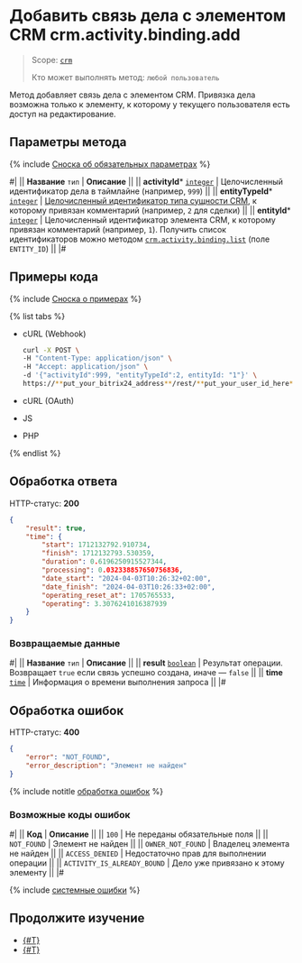 # Добавить связь дела с элементом CRM crm.activity.binding.add

> Scope: [`crm`](../../../../scopes/permissions.md)
>
> Кто может выполнять метод: `любой пользователь`

Метод добавляет связь дела с элементом CRM. Привязка дела возможна только к элементу, к которому у текущего пользователя есть доступ на редактирование.

## Параметры метода

{% include [Сноска об обязательных параметрах](../../../../../_includes/required.md) %}

#|
|| **Название**
`тип` | **Описание** ||
|| **activityId***
[`integer`](../../../../data-types.md) | Целочисленный идентификатор дела в таймлайне (например, `999`) ||
|| **entityTypeId***
[`integer`](../../../../data-types.md) | [Целочисленный идентификатор типа сущности CRM](../../../data-types.md#object_type), к которому привязан комментарий (например, `2` для сделки) ||
|| **entityId***
[`integer`](../../../../data-types.md) | Целочисленный идентификатор элемента CRM, к которому привязан комментарий (например, `1`). Получить список идентификаторов можно методом [`crm.activity.binding.list`](./crm-activity-binding-list.md) (поле `ENTITY_ID`)  ||
|#

## Примеры кода

{% include [Сноска о примерах](../../../../../_includes/examples.md) %}

{% list tabs %}

- cURL (Webhook)

    ```bash
    curl -X POST \
    -H "Content-Type: application/json" \
    -H "Accept: application/json" \
    -d '{"activityId":999, "entityTypeId":2, entityId: "1"}' \
    https://**put_your_bitrix24_address**/rest/**put_your_user_id_here**/**put_your_webhook_here**/crm.activity.binding.add
    ```

- cURL (OAuth)

- JS

- PHP

{% endlist %}

## Обработка ответа

HTTP-статус: **200**

```json
{
    "result": true,
    "time": {
        "start": 1712132792.910734,
        "finish": 1712132793.530359,
        "duration": 0.6196250915527344,
        "processing": 0.032338857650756836,
        "date_start": "2024-04-03T10:26:32+02:00",
        "date_finish": "2024-04-03T10:26:33+02:00",
        "operating_reset_at": 1705765533,
        "operating": 3.3076241016387939
    }
}
```

### Возвращаемые данные

#|
|| **Название**
`тип` | **Описание** ||
|| **result**
[`boolean`](../../../../data-types.md) | Результат операции. Возвращает `true` если связь успешно создана, иначе — `false` ||
|| **time**
[`time`](../../../../data-types.md) | Информация о времени выполнения запроса ||
|#

## Обработка ошибок

HTTP-статус: **400**

```json
{
    "error": "NOT_FOUND",
    "error_description": "Элемент не найден"
}
```

{% include notitle [обработка ошибок](../../../../../_includes/error-info.md) %}

### Возможные коды ошибок

#|
|| **Код** | **Описание** ||
|| `100` | Не переданы обязательные поля ||
|| `NOT_FOUND` | Элемент не найден ||
|| `OWNER_NOT_FOUND` | Владелец элемента не найден ||
|| `ACCESS_DENIED` | Недостаточно прав для выполнении операции ||
|| `ACTIVITY_IS_ALREADY_BOUND` | Дело уже привязано к этому элементу ||
|#

{% include [системные ошибки](../../../../../_includes/system-errors.md) %}

## Продолжите изучение 

- [{#T}](./crm-activity-binding-list.md)
- [{#T}](./crm-activity-binding-delete.md)
